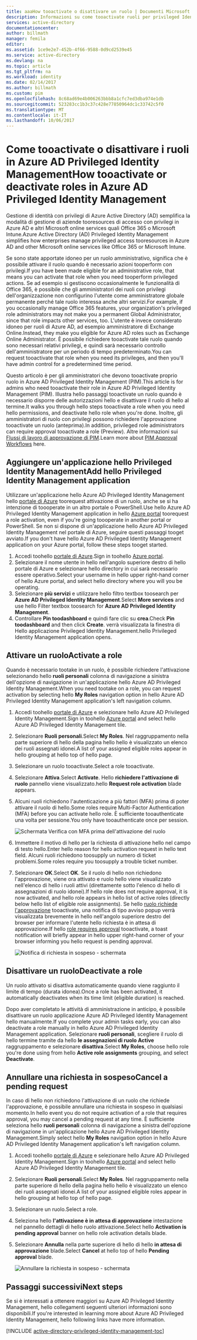```yaml
---
title: aaaHow tooactivate o disattivare un ruolo | Documenti Microsoft
description: Informazioni su come tooactivate ruoli per privileged Identity con un'applicazione hello Azure Privileged Identity Management.
services: active-directory
documentationcenter: 
author: billmath
manager: femila
editor: 
ms.assetid: 1ce9e2e7-452b-4f66-9588-0d9cd2539e45
ms.service: active-directory
ms.devlang: na
ms.topic: article
ms.tgt_pltfrm: na
ms.workload: identity
ms.date: 02/14/2017
ms.author: billmath
ms.custom: pim
ms.openlocfilehash: 8c68ad69e4b006263bbb8a1cfc7ed3dba974e1db
ms.sourcegitcommit: 523283cc1b3c37c428e77850964dc1c33742c5f0
ms.translationtype: MT
ms.contentlocale: it-IT
ms.lasthandoff: 10/06/2017
---
```

# <a name="how-tooactivate-or-deactivate-roles-in-azure-ad-privileged-identity-management"></a><span data-ttu-id="b1afd-103">Come tooactivate o disattivare i ruoli in Azure AD Privileged Identity Management</span><span class="sxs-lookup"><span data-stu-id="b1afd-103">How tooactivate or deactivate roles in Azure AD Privileged Identity Management</span></span>
<span data-ttu-id="b1afd-104">Gestione di identità con privilegi di Azure Active Directory (AD) semplifica la modalità di gestione di aziende tooresources di accesso con privilegi in Azure AD e altri Microsoft online services quali Office 365 o Microsoft Intune.</span><span class="sxs-lookup"><span data-stu-id="b1afd-104">Azure Active Directory (AD) Privileged Identity Management simplifies how enterprises manage privileged access tooresources in Azure AD and other Microsoft online services like Office 365 or Microsoft Intune.</span></span>  

<span data-ttu-id="b1afd-105">Se sono state apportate idoneo per un ruolo amministrativo, significa che è possibile attivare il ruolo quando è necessario azioni tooperform con privilegi.</span><span class="sxs-lookup"><span data-stu-id="b1afd-105">If you have been made eligible for an administrative role, that means you can activate that role when you need tooperform privileged actions.</span></span> <span data-ttu-id="b1afd-106">Se ad esempio si gestiscono occasionalmente le funzionalità di Office 365, è possibile che gli amministratori dei ruoli con privilegi dell'organizzazione non configurino l'utente come amministratore globale permanente perché tale ruolo interessa anche altri servizi.</span><span class="sxs-lookup"><span data-stu-id="b1afd-106">For example, if you occasionally manage Office 365 features, your organization's privileged role administrators may not make you a permanent Global Administrator, since that role impacts other services, too.</span></span> <span data-ttu-id="b1afd-107">L'utente è invece considerato idoneo per ruoli di Azure AD, ad esempio amministratore di Exchange Online.</span><span class="sxs-lookup"><span data-stu-id="b1afd-107">Instead, they make you eligible for Azure AD roles such as Exchange Online Administrator.</span></span> <span data-ttu-id="b1afd-108">È possibile richiedere tooactivate tale ruolo quando sono necessari relativi privilegi, e quindi sarà necessario controllo dell'amministratore per un periodo di tempo predeterminato.</span><span class="sxs-lookup"><span data-stu-id="b1afd-108">You can request tooactivate that role when you need its privileges, and then you'll have admin control for a predetermined time period.</span></span>

<span data-ttu-id="b1afd-109">Questo articolo è per gli amministratori che devono tooactivate proprio ruolo in Azure AD Privileged Identity Management (PIM).</span><span class="sxs-lookup"><span data-stu-id="b1afd-109">This article is for admins who need tooactivate their role in Azure AD Privileged Identity Management (PIM).</span></span> <span data-ttu-id="b1afd-110">Illustra hello passaggi tooactivate un ruolo quando è necessario disporre delle autorizzazioni hello e disattivare il ruolo di hello al termine.</span><span class="sxs-lookup"><span data-stu-id="b1afd-110">It walks you through hello steps tooactivate a role when you need hello permissions, and deactivate hello role when you're done.</span></span> <span data-ttu-id="b1afd-111">Inoltre, gli amministratori di ruolo con privilegi possono richiedere l'approvazione tooactivate un ruolo (anteprima).</span><span class="sxs-lookup"><span data-stu-id="b1afd-111">In addition, privileged role administrators can require approval tooactivate a role (Preview).</span></span> <span data-ttu-id="b1afd-112">Altre informazioni sui [Flussi di lavoro di approvazione di PIM](./privileged-identity-management/azure-ad-pim-approval-workflow.md).</span><span class="sxs-lookup"><span data-stu-id="b1afd-112">Learn more about [PIM Approval Workflows](./privileged-identity-management/azure-ad-pim-approval-workflow.md) here.</span></span>

## <a name="add-hello-privileged-identity-management-application"></a><span data-ttu-id="b1afd-113">Aggiungere un'applicazione hello Privileged Identity Management</span><span class="sxs-lookup"><span data-stu-id="b1afd-113">Add hello Privileged Identity Management application</span></span>
<span data-ttu-id="b1afd-114">Utilizzare un'applicazione hello Azure AD Privileged Identity Management hello [portale di Azure](https://portal.azure.com/) toorequest attivazione di un ruolo, anche se si ha intenzione di toooperate in un altro portale o PowerShell.</span><span class="sxs-lookup"><span data-stu-id="b1afd-114">Use hello Azure AD Privileged Identity Management application in hello [Azure portal](https://portal.azure.com/) toorequest a role activation, even if you're going toooperate in another portal or PowerShell.</span></span> <span data-ttu-id="b1afd-115">Se non si dispone di un'applicazione hello Azure AD Privileged Identity Management nel portale di Azure, seguire questi passaggi tooget avviato.</span><span class="sxs-lookup"><span data-stu-id="b1afd-115">If you don't have hello Azure AD Privileged Identity Management application on your Azure portal, follow these steps tooget started.</span></span>

1. <span data-ttu-id="b1afd-116">Accedi toohello [portale di Azure](https://portal.azure.com/).</span><span class="sxs-lookup"><span data-stu-id="b1afd-116">Sign in toohello [Azure portal](https://portal.azure.com/).</span></span>
2. <span data-ttu-id="b1afd-117">Selezionare il nome utente in hello nell'angolo superiore destro di hello portale di Azure e selezionare hello directory in cui sarà necessario essere operativo.</span><span class="sxs-lookup"><span data-stu-id="b1afd-117">Select your username in hello upper right-hand corner of hello Azure portal, and select hello directory where you will you be operating.</span></span>
3. <span data-ttu-id="b1afd-118">Selezionare **più servizi** e utilizzare hello filtro textbox toosearch per **Azure AD Privileged Identity Management**.</span><span class="sxs-lookup"><span data-stu-id="b1afd-118">Select **More services** and use hello Filter textbox toosearch for **Azure AD Privileged Identity Management**.</span></span>
4. <span data-ttu-id="b1afd-119">Controllare **Pin toodashboard** e quindi fare clic su **crea**.</span><span class="sxs-lookup"><span data-stu-id="b1afd-119">Check **Pin toodashboard** and then click **Create**.</span></span> <span data-ttu-id="b1afd-120">verrà visualizzata la finestra di Hello applicazione Privileged Identity Management.</span><span class="sxs-lookup"><span data-stu-id="b1afd-120">hello Privileged Identity Management application opens.</span></span>

## <a name="activate-a-role"></a><span data-ttu-id="b1afd-121">Attivare un ruolo</span><span class="sxs-lookup"><span data-stu-id="b1afd-121">Activate a role</span></span>
<span data-ttu-id="b1afd-122">Quando è necessario tootake in un ruolo, è possibile richiedere l'attivazione selezionando hello **ruoli personali** colonna di navigazione a sinistra dell'opzione di navigazione in un'applicazione hello Azure AD Privileged Identity Management.</span><span class="sxs-lookup"><span data-stu-id="b1afd-122">When you need tootake on a role, you can request activation by selecting hello **My Roles** navigation option in hello Azure AD Privileged Identity Management application's left navigation column.</span></span>

1. <span data-ttu-id="b1afd-123">Accedi toohello [portale di Azure](https://portal.azure.com/) e selezionare hello Azure AD Privileged Identity Management.</span><span class="sxs-lookup"><span data-stu-id="b1afd-123">Sign in toohello [Azure portal](https://portal.azure.com/) and select hello Azure AD Privileged Identity Management tile.</span></span>
2. <span data-ttu-id="b1afd-124">Selezionare **Ruoli personali**.</span><span class="sxs-lookup"><span data-stu-id="b1afd-124">Select **My Roles**.</span></span> <span data-ttu-id="b1afd-125">Nel raggruppamento nella parte superiore di hello della pagina hello hello è visualizzato un elenco dei ruoli assegnati idonei.</span><span class="sxs-lookup"><span data-stu-id="b1afd-125">A list of your assigned eligible roles appear in hello grouping at hello top of hello page.</span></span>
3. <span data-ttu-id="b1afd-126">Selezionare un ruolo tooactivate.</span><span class="sxs-lookup"><span data-stu-id="b1afd-126">Select a role tooactivate.</span></span>
4. <span data-ttu-id="b1afd-127">Selezionare **Attiva**.</span><span class="sxs-lookup"><span data-stu-id="b1afd-127">Select **Activate**.</span></span> <span data-ttu-id="b1afd-128">Hello **richiedere l'attivazione di ruolo** pannello viene visualizzato.</span><span class="sxs-lookup"><span data-stu-id="b1afd-128">hello **Request role activation** blade appears.</span></span>
5. <span data-ttu-id="b1afd-129">Alcuni ruoli richiedono l'autenticazione a più fattori (MFA) prima di poter attivare il ruolo di hello.</span><span class="sxs-lookup"><span data-stu-id="b1afd-129">Some roles require Multi-Factor Authentication (MFA) before you can activate hello role.</span></span> <span data-ttu-id="b1afd-130">È sufficiente tooauthenticate una volta per sessione.</span><span class="sxs-lookup"><span data-stu-id="b1afd-130">You only have tooauthenticate once per session.</span></span>
   
    ![Schermata Verifica con MFA prima dell'attivazione del ruolo][2]
6. <span data-ttu-id="b1afd-132">Immettere il motivo di hello per la richiesta di attivazione hello nel campo di testo hello.</span><span class="sxs-lookup"><span data-stu-id="b1afd-132">Enter hello reason for hello activation request in hello text field.</span></span>  <span data-ttu-id="b1afd-133">Alcuni ruoli richiedono toosupply un numero di ticket problemi.</span><span class="sxs-lookup"><span data-stu-id="b1afd-133">Some roles require you toosupply a trouble ticket number.</span></span>
7. <span data-ttu-id="b1afd-134">Selezionare **OK**.</span><span class="sxs-lookup"><span data-stu-id="b1afd-134">Select **OK**.</span></span>  <span data-ttu-id="b1afd-135">Se il ruolo di hello non richiedono l'approvazione, viene ora attivato e ruolo hello viene visualizzato nell'elenco di hello i ruoli attivi (direttamente sotto l'elenco di hello di assegnazioni di ruolo idonei).</span><span class="sxs-lookup"><span data-stu-id="b1afd-135">If hello role does not require approval, it is now activated, and hello role appears in hello list of active roles (directly below hello list of eligible role assignments).</span></span> <span data-ttu-id="b1afd-136">Se hello [ruolo richiede l'approvazione](./privileged-identity-management/azure-ad-pim-approval-workflow.md) tooactivate, una notifica di tipo avviso popup verrà visualizzata brevemente in hello nell'angolo superiore destro del browser per informare l'utente hello richiesta è in attesa di approvazione.</span><span class="sxs-lookup"><span data-stu-id="b1afd-136">If hello [role requires approval](./privileged-identity-management/azure-ad-pim-approval-workflow.md) tooactivate, a toast notification will briefly appear in hello upper right-hand corner of your browser informing you hello request is pending approval.</span></span>

    ![Notifica di richiesta in sospeso - schermata][3]

## <a name="deactivate-a-role"></a><span data-ttu-id="b1afd-138">Disattivare un ruolo</span><span class="sxs-lookup"><span data-stu-id="b1afd-138">Deactivate a role</span></span>
<span data-ttu-id="b1afd-139">Un ruolo attivato si disattiva automaticamente quando viene raggiunto il limite di tempo (durata idonea).</span><span class="sxs-lookup"><span data-stu-id="b1afd-139">Once a role has been activated, it automatically deactivates when its time limit (eligible duration) is reached.</span></span>

<span data-ttu-id="b1afd-140">Dopo aver completato le attività di amministrazione in anticipo, è possibile disattivare un ruolo applicazione Azure AD Privileged Identity Management hello manualmente.</span><span class="sxs-lookup"><span data-stu-id="b1afd-140">If you complete your admin tasks early, you can also deactivate a role manually in hello Azure AD Privileged Identity Management application.</span></span>  <span data-ttu-id="b1afd-141">Selezionare **ruoli personali**, scegliere il ruolo di hello termine tramite da hello **le assegnazioni di ruolo Active** raggruppamento e selezionare **disattiva**.</span><span class="sxs-lookup"><span data-stu-id="b1afd-141">Select **My Roles**, choose hello role you're done using from hello **Active role assignments** grouping, and select **Deactivate**.</span></span>  

## <a name="cancel-a-pending-request"></a><span data-ttu-id="b1afd-142">Annullare una richiesta in sospeso</span><span class="sxs-lookup"><span data-stu-id="b1afd-142">Cancel a pending request</span></span>
<span data-ttu-id="b1afd-143">In caso di hello non richiedono l'attivazione di un ruolo che richiede l'approvazione, è possibile annullare una richiesta in sospeso in qualsiasi momento.</span><span class="sxs-lookup"><span data-stu-id="b1afd-143">In hello event you do not require activation of a role that requires approval, you may cancel a pending request at any time.</span></span> <span data-ttu-id="b1afd-144">È sufficiente seleziona hello **ruoli personali** colonna di navigazione a sinistra dell'opzione di navigazione in un'applicazione hello Azure AD Privileged Identity Management.</span><span class="sxs-lookup"><span data-stu-id="b1afd-144">Simply select hello **My Roles** navigation option in hello Azure AD Privileged Identity Management application's left navigation column.</span></span>

1. <span data-ttu-id="b1afd-145">Accedi toohello [portale di Azure](https://portal.azure.com/) e selezionare hello Azure AD Privileged Identity Management.</span><span class="sxs-lookup"><span data-stu-id="b1afd-145">Sign in toohello [Azure portal](https://portal.azure.com/) and select hello Azure AD Privileged Identity Management tile.</span></span>
2. <span data-ttu-id="b1afd-146">Selezionare **Ruoli personali**.</span><span class="sxs-lookup"><span data-stu-id="b1afd-146">Select **My Roles**.</span></span> <span data-ttu-id="b1afd-147">Nel raggruppamento nella parte superiore di hello della pagina hello hello è visualizzato un elenco dei ruoli assegnati idonei.</span><span class="sxs-lookup"><span data-stu-id="b1afd-147">A list of your assigned eligible roles appear in hello grouping at hello top of hello page.</span></span>
3. <span data-ttu-id="b1afd-148">Selezionare un ruolo.</span><span class="sxs-lookup"><span data-stu-id="b1afd-148">Select a role.</span></span>
4. <span data-ttu-id="b1afd-149">Seleziona hello **l'attivazione è in attesa di approvazione** intestazione nel pannello dettagli di hello ruolo attivazione.</span><span class="sxs-lookup"><span data-stu-id="b1afd-149">Select hello **Activation is pending approval** banner on hello role activation details blade.</span></span>
5. <span data-ttu-id="b1afd-150">Selezionare **Annulla** nella parte superiore di hello di hello **in attesa di approvazione** blade.</span><span class="sxs-lookup"><span data-stu-id="b1afd-150">Select **Cancel** at hello top of hello **Pending approval** blade.</span></span>

   ![Annullare la richiesta in sospeso - schermata][4]

## <a name="next-steps"></a><span data-ttu-id="b1afd-152">Passaggi successivi</span><span class="sxs-lookup"><span data-stu-id="b1afd-152">Next steps</span></span>
<span data-ttu-id="b1afd-153">Se si è interessati a ottenere maggiori su Azure AD Privileged Identity Management, hello collegamenti seguenti ulteriori informazioni sono disponibili.</span><span class="sxs-lookup"><span data-stu-id="b1afd-153">If you're interested in learning more about Azure AD Privileged Identity Management, hello following links have more information.</span></span>

[!INCLUDE [active-directory-privileged-identity-management-toc](../../includes/active-directory-privileged-identity-management-toc.md)]

<!--Image references-->

[1]: ./media/active-directory-privileged-identity-management-configure/PIM_EnablePim.png
[2]: ./media/active-directory-privileged-identity-management-how-to-activate-role/PIM_activation_MFA.png
[3]: ./media/active-directory-privileged-identity-management-how-to-activate-role/PIM_Request_Pending_Toast2.png
[4]: ./media/active-directory-privileged-identity-management-how-to-activate-role/PIM_Request_Pending_Banner_Cancel.png
